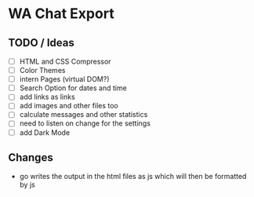 # WA Chat Export

## TODO / Ideas
- [ ] HTML and CSS Compressor
- [ ] Color Themes
- [ ] intern Pages (virtual DOM?)
- [ ] Search Option for dates and time
- [ ] add links as links
- [ ] add images and other files too
- [ ] calculate messages and other statistics
- [ ] need to listen on change for the settings
- [ ] add Dark Mode

## Changes
- go writes the output in the html files as js which will then
be formatted by js
